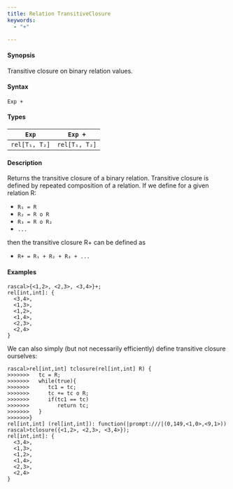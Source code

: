 ```yaml
---
title: Relation TransitiveClosure
keywords:
  - "+"

---
```


#### Synopsis

Transitive closure on binary relation values.

#### Syntax

`Exp +`

#### Types


|`Exp`              | `Exp +`            |
| --- | --- |
| `rel[T₁, T₂]` | `rel[T₁, T₂]`  |


#### Description

Returns the transitive closure of a binary relation.
Transitive closure is defined by repeated composition of a relation.
If we define for a given relation R:

*  `R₁ = R`
*  `R₂ = R o R`
*  `R₃ = R o R₂` 
*  `...`


then the transitive closure R+ can be defined as

*  `R+ = R₁ + R₂ + R₃ + ...`


#### Examples


```rascal-shell 
rascal>{<1,2>, <2,3>, <3,4>}+;
rel[int,int]: {
  <3,4>,
  <1,3>,
  <1,2>,
  <1,4>,
  <2,3>,
  <2,4>
}
```
We can also simply (but not necessarily efficiently) define transitive closure ourselves:

```rascal-shell ,continue
rascal>rel[int,int] tclosure(rel[int,int] R) {
>>>>>>>   tc = R;
>>>>>>>   while(true){
>>>>>>>      tc1 = tc;
>>>>>>>      tc += tc o R;
>>>>>>>      if(tc1 == tc)
>>>>>>>         return tc;
>>>>>>>   }
>>>>>>>}
rel[int,int] (rel[int,int]): function(|prompt:///|(0,149,<1,0>,<9,1>))
rascal>tclosure({<1,2>, <2,3>, <3,4>});
rel[int,int]: {
  <3,4>,
  <1,3>,
  <1,2>,
  <1,4>,
  <2,3>,
  <2,4>
}
```



